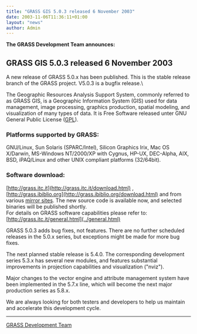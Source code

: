 ```yaml
---
title: "GRASS GIS 5.0.3 released 6 November 2003"
date: 2003-11-06T11:36:11+01:00
layout: "news"
author: Admin
---
```


**The GRASS Development Team announces:**

GRASS GIS 5.0.3 released 6 November 2003
----------------------------------------

A new release of GRASS 5.0.x has been published. This is the stable
release branch of the GRASS project. V5.0.3 is a bugfix release.\

The Geographic Resources Analysis Support System, commonly referred to
as GRASS GIS, is a Geographic Information System (GIS) used for data
management, image processing, graphics production, spatial modeling, and
visualization of many types of data. It is Free Software released unter
GNU General Public License
([GPL](http://www.gnu.org/copyleft/gpl.html)).

### Platforms supported by GRASS:

GNU/Linux, Sun Solaris (SPARC/Intel), Silicon Graphics Irix, Mac OS
X/Darwin, MS-Windows NT/2000/XP with Cygnus, HP-UX, DEC-Alpha, AIX, BSD,
iPAQ/Linux and other UNIX compliant platforms (32/64bit).

### Software download:

[http://grass.itc.it](http://grass.itc.it/download.html) ,
[http://grass.ibiblio.org](http://grass.ibiblio.org/download.html) and
from various [mirror sites](../grass.mirrors.html). The new source code
is available now, and selected binaries will be published shortly.\
For details on GRASS software capabilities please refer to:
[http://grass.itc.it/general.html](../general.html)

GRASS 5.0.3 adds bug fixes, not features. There are no further scheduled
releases in the 5.0.x series, but exceptions might be made for more bug
fixes.

The next planned stable release is 5.4.0. The corresponding development
series 5.3.x has several new modules, and features substantial
improvements in projection capabilities and visualization (\"nviz\").

Major changes to the vector engine and attribute management system have
been implemented in the 5.7.x line, which will become the next major
production series as 5.8.x.

We are always looking for both testers and developers to help us
maintain and accelerate this development cycle.

------------------------------------------------------------------------

[GRASS Development Team](http://grass.itc.it)
